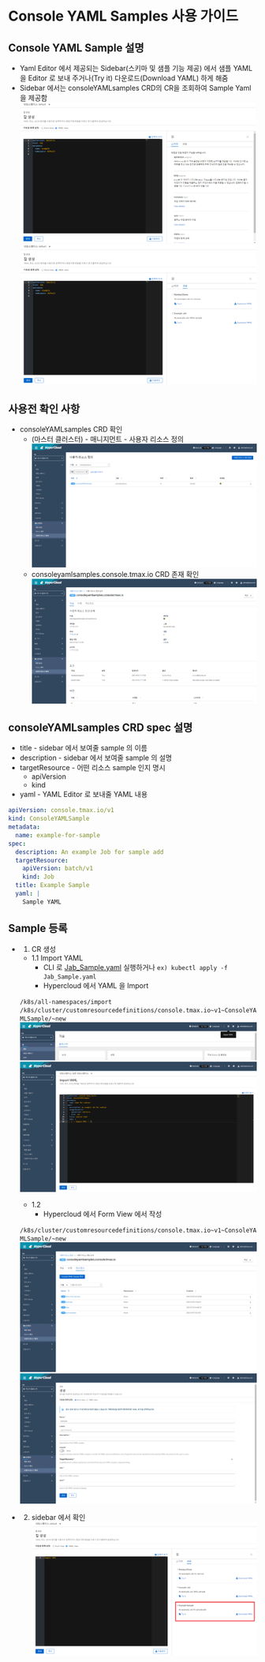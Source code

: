 
# Console YAML Samples 사용 가이드

## Console YAML Sample 설명
* Yaml Editor 에서 제공되는 Sidebar(스키마 및 샘플 기능 제공) 에서 샘플 YAML 을 Editor 로 보내 주거나(Try it) 다운로드(Download YAML) 하게 해줌
* Sidebar 에서는 consoleYAMLsamples CRD의 CR을 조회하여 Sample Yaml 을 제공함
![image](figure/1.Sidebar_Schema.png)
![image](figure/2.Sidebar_Sample.png)

## 사용전 확인 사항
* consoleYAMLsamples CRD 확인
  * (마스터 클러스터) - 매니지먼트 - 사용자 리소스 정의
![image](figure/3.consoleYAMLsamples_CRD.png)
  * consoleyamlsamples.console.tmax.io CRD 존재 확인
![image](figure/4.consoleYAMLsamples_CRD_Detail.png)

## consoleYAMLsamples CRD spec 설명

* title - sidebar 에서 보여줄 sample 의 이름
* description - sidebar 에서 보여줄 sample 의 설명
* targetResource - 어떤 리소스 sample 인지 명시
  * apiVersion
  * kind
* yaml - YAML Editor 로 보내줄 YAML 내용


```yaml
apiVersion: console.tmax.io/v1
kind: ConsoleYAMLSample
metadata:
  name: example-for-sample
spec:
  description: An example Job for sample add
  targetResource:
    apiVersion: batch/v1
    kind: Job
  title: Example Sample
  yaml: |
    Sample YAML
```


## Sample 등록
* 1. CR 생성
  * 1.1 Import YAML
    * CLI 로 [Jab_Sample.yaml](yaml/Jab_Sample.yaml) 실행하거나 `ex) kubectl apply -f Jab_Sample.yaml`
    * Hypercloud 에서 YAML 을 Import
  
  `/k8s/all-namespaces/import`
  `/k8s/cluster/customresourcedefinitions/console.tmax.io~v1~ConsoleYAMLSample/~new`
![image](figure/5.import_YAML.png)
![image](figure/6.import_YAML_example.png)

  * 1.2 
    * Hypercloud 에서 Form View 에서 작성

  `/k8s/cluster/customresourcedefinitions/console.tmax.io~v1~ConsoleYAMLSample/~new`
![image](figure/7.consoleYAMLsamples_CRD_List.png)
![image](figure/8.consoleYAMLsamples_CRD_Create.png)
  
* 2. sidebar 에서 확인
![image](figure/9.consoleYAMLsamples_Check.png)
